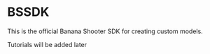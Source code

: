 # BSSDK
This is the official Banana Shooter SDK for creating custom models.

Tutorials will be added later
